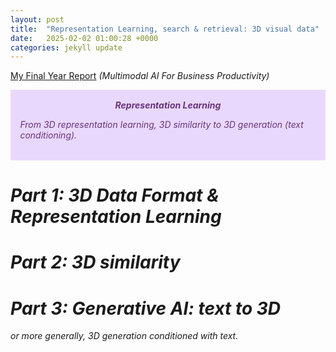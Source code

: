 ```yaml
---
layout: post
title:  "Representation Learning, search & retrieval: 3D visual data"
date:   2025-02-02 01:00:28 +0000
categories: jekyll update
---
```

[My Final Year Report](pfe.pdf)</b> <i>(Multimodal AI For Business
Productivity)

<div class="warning" style='padding:0.1em; background-color:#E9D8FD; color:#69337A'>
<span>
<p style='margin-top:1em; text-align:center'>
<b>Representation Learning</b></p>
<p style='margin-left:1em;'>
From 3D representation learning, 3D similarity to 3D generation (text conditioning).<br><br></p>
</div>

# Part 1: 3D Data Format & Representation Learning

# Part 2: 3D similarity 

# Part 3: Generative AI: text to 3D

or more generally, 3D generation conditioned with text.


